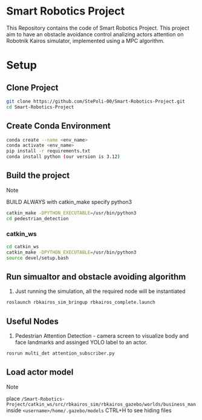 # Smart Robotics Project
This Repository contains the code of Smart Robotics Project.
This project aim to have an obstacle avoidance control analizing actors attention on Robotnik Kairos simulator, implemented using a MPC algorithm. 

# Setup

## Clone Project
```sh
git clone https://github.com/StePoli-00/Smart-Robotics-Project.git
cd Smart-Robotics-Project
```
 ## Create Conda Environment
```sh
conda create --name <env_name>
conda activate <env_name>
pip install -r requirements.txt
conda install python (our version is 3.12)
```
## Build the project
> [!NOTE]
> BUILD ALWAYS with catkin_make specify python3
```sh
catkin_make -DPYTHON_EXECUTABLE=/usr/bin/python3
cd pedestrian_detection

```


### catkin_ws
```sh
cd catkin_ws
catkin_make -DPYTHON_EXECUTABLE=/usr/bin/python3
source devel/setup.bash
```
## Run simualtor and obstacle avoiding algorithm

1. Just running the simulation, all the required node will be instantiated 
```sh
roslaunch rbkairos_sim_bringup rbkairos_complete.launch
```
## Useful Nodes
1. Pedestrian Attention Detection - camera screen to visualize body and face landmarks and assinged YOLO label to an actor. 
```sh
rosrun multi_det attention_subscriber.py
```
## Load actor model
> [!NOTE]
> place `/Smart-Robotics-Project/catkin_ws/src/rbkairos_sim/rbkairos_gazebo/worlds/business_man` inside `<username>/home/.gazebo/models` CTRL+H to see hiding files









